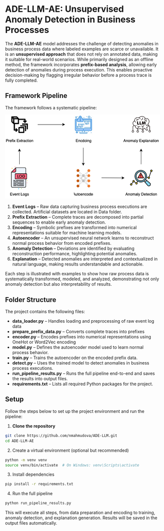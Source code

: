 # ADE-LLM-AE: Unsupervised Anomaly Detection in Business Processes

The **ADE-LLM-AE** model addresses the challenge of detecting anomalies in business process data where labeled examples are scarce or unavailable. It is an **unsupervised approach** that does not rely on annotated data, making it suitable for real-world scenarios. While primarily designed as an offline method, the framework incorporates **prefix-based analysis**, allowing early detection of anomalies during process execution. This enables proactive decision-making by flagging irregular behavior before a process trace is fully completed.

## Framework Pipeline

The framework follows a systematic pipeline:

<img src="framework.svg" width="800px" alt="Framework Diagram">

1. **Event Logs** – Raw data capturing business process executions are collected. Artificial datasets are located in Data folder.
2. **Prefix Extraction** – Complete traces are decomposed into partial sequences to enable early anomaly detection.
3. **Encoding** – Symbolic prefixes are transformed into numerical representations suitable for machine learning models.
4. **Autoencoder** – An unsupervised neural network learns to reconstruct normal process behavior from encoded prefixes.
5. **Anomaly Detection** – Deviations are identified by evaluating reconstruction performance, highlighting potential anomalies.
6. **Explanation** – Detected anomalies are interpreted and contextualized in natural language, making results understandable and actionable.

Each step is illustrated with examples to show how raw process data is systematically transformed, modeled, and analyzed, demonstrating not only anomaly detection but also interpretability of results.

## Folder Structure

The project contains the following files:

- **data_loader.py** – Handles loading and preprocessing of raw event log data
- **prepare_prefix_data.py** – Converts complete traces into prefixes  
- **encoder.py** – Encodes prefixes into numerical representations using OneHot or Word2Vec encoding
- **model.py** – Defines the autoencoder model used to learn normal process behavior.  
- **train.py** – Trains the autoencoder on the encoded prefix data.  
- **detect.py** – Uses the trained model to detect anomalies in business process executions.  
- **run_pipeline_results.py** – Runs the full pipeline end-to-end and saves the results into output files.  
- **requirements.txt** – Lists all required Python packages for the project.

## Setup

Follow the steps below to set up the project environment and run the pipeline:

1. **Clone the repository**  
```bash
git clone https://github.com/nmahmudova/ADE-LLM.git
cd ADE-LLM-AE
```

2. Create a virtual environment (optional but recommended)
```bash
python -m venv venv
source venv/bin/activate  # On Windows: venv\Scripts\activate
```

3. Install dependencies
```bash
pip install -r requirements.txt
```

4. Run the full pipeline
```bash
python run_pipeline_results.py
```
This will execute all steps, from data preparation and encoding to training, anomaly detection, and explanation generation. Results will be saved in the output files automatically.
